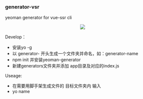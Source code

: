 <p align="center">
	<h3>generator-vsr</h3>
	<p>yeoman generator for vue-ssr cli</p>
</p>
<p align="center">
	<a href="https://travis-ci.org/CocoChen917/generator-vsr">
		<img src="https://travis-ci.com/CocoChen917/generator-vsr.svg?branch=master">
	</a>
</p>
Develop：

* 安装yo -g
* 以 generator-  开头生成一个文件夹并命名，如：generator-name
* npm init 并安装yeoman-generator
* 新建generators文件夹并添加 app目录及对应的index.js

Useage:

* 在需要用脚手架生成文件的 目标文件夹内 输入
* yo name 
